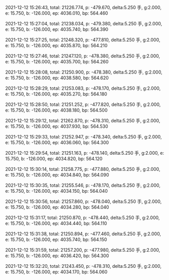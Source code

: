 2021-12-12 15:26:43, total: 21226.774, p: -479.670, delta:5.250 手, g:2.000, e: 15.750, b: -126.000, ep: 4036.010, bp: 564.460

2021-12-12 15:27:04, total: 21238.034, p: -479.380, delta:5.250 手, g:2.000, e: 15.750, b: -126.000, ep: 4035.740, bp: 564.390

2021-12-12 15:27:25, total: 21248.320, p: -477.810, delta:5.250 手, g:2.000, e: 15.750, b: -126.000, ep: 4035.870, bp: 564.210

2021-12-12 15:27:46, total: 21247.120, p: -478.380, delta:5.250 手, g:2.000, e: 15.750, b: -126.000, ep: 4035.700, bp: 564.260

2021-12-12 15:28:08, total: 21250.900, p: -478.380, delta:5.250 手, g:2.000, e: 15.750, b: -126.000, ep: 4038.580, bp: 564.620

2021-12-12 15:28:29, total: 21253.083, p: -478.170, delta:5.250 手, g:2.000, e: 15.750, b: -126.000, ep: 4035.270, bp: 564.180

2021-12-12 15:28:50, total: 21251.252, p: -477.820, delta:5.250 手, g:2.000, e: 15.750, b: -126.000, ep: 4038.180, bp: 564.500

2021-12-12 15:29:12, total: 21262.870, p: -478.310, delta:5.250 手, g:2.000, e: 15.750, b: -126.000, ep: 4037.930, bp: 564.530

2021-12-12 15:29:33, total: 21252.947, p: -478.340, delta:5.250 手, g:2.000, e: 15.750, b: -126.000, ep: 4036.060, bp: 564.300

2021-12-12 15:29:54, total: 21251.163, p: -478.140, delta:5.250 手, g:2.000, e: 15.750, b: -126.000, ep: 4034.820, bp: 564.120

2021-12-12 15:30:14, total: 21258.775, p: -477.880, delta:5.250 手, g:2.000, e: 15.750, b: -126.000, ep: 4034.840, bp: 564.090

2021-12-12 15:30:35, total: 21255.546, p: -478.170, delta:5.250 手, g:2.000, e: 15.750, b: -126.000, ep: 4034.150, bp: 564.040

2021-12-12 15:30:56, total: 21257.860, p: -478.040, delta:5.250 手, g:2.000, e: 15.750, b: -126.000, ep: 4034.280, bp: 564.040

2021-12-12 15:31:17, total: 21250.870, p: -478.440, delta:5.250 手, g:2.000, e: 15.750, b: -126.000, ep: 4034.440, bp: 564.110

2021-12-12 15:31:38, total: 21250.894, p: -477.460, delta:5.250 手, g:2.000, e: 15.750, b: -126.000, ep: 4035.740, bp: 564.150

2021-12-12 15:31:59, total: 21257.200, p: -477.980, delta:5.250 手, g:2.000, e: 15.750, b: -126.000, ep: 4036.420, bp: 564.300

2021-12-12 15:32:20, total: 21243.450, p: -478.310, delta:5.250 手, g:2.000, e: 15.750, b: -126.000, ep: 4034.170, bp: 564.060